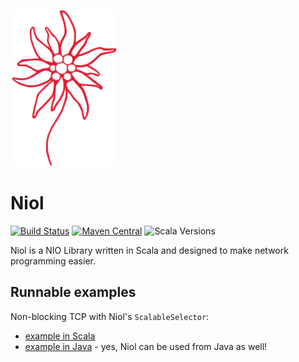 ![logo: edelweiss rouge](logo.png)

# Niol

[![Build Status](https://img.shields.io/travis/com/TheElectronWill/niol?logo=travis)](https://travis-ci.com/TheElectronWill/niol)
[![Maven Central](https://img.shields.io/maven-central/v/com.electronwill/niol_2.13?logo=apache)](https://search.maven.org/search?q=g:com.electronwill%20AND%20a:niol*)
![Scala Versions](https://img.shields.io/badge/scala%20versions-2.12%20%7C%202.13-%23C22D40?logo=scala)

Niol is a NIO Library written in Scala and designed to make network programming easier.

## Runnable examples

Non-blocking TCP with Niol's `ScalableSelector`:
- [example in Scala](main/test/src/com/electronwill/niol/EchoServer.scala)
- [example in Java](main/test/src/com/electronwill/niol/JavaEchoServer.java) - yes, Niol can be used from Java as well!
